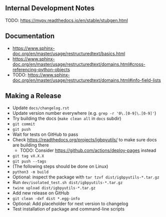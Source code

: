 Internal Development Notes
--------------------------

TODO: <https://mypy.readthedocs.io/en/stable/stubgen.html>

Documentation
-------------

- <https://www.sphinx-doc.org/en/master/usage/restructuredtext/basics.html>
- <https://www.sphinx-doc.org/en/master/usage/restructuredtext/domains.html#cross-referencing-python-objects>
- TODO: <https://www.sphinx-doc.org/en/master/usage/restructuredtext/domains.html#info-field-lists>

Making a Release
----------------

- Update `docs/changelog.rst`
- Update version number everywhere (e.g. `grep -r '0\.[0-9]\.[0-9]'`)
- Try building the docs (`make clean all` in `docs` subdir)
- `git commit`
- `git push`
- Wait for tests on GitHub to pass
- Check <https://readthedocs.org/projects/igbpyutils/> to make sure docs are building there
	- TODO: Consider <https://github.com/actions/deploy-pages> instead
- `git tag vX.X.X`
- `git push --tags`
- (The following steps should be done on Linux)
- `python3 -m build`
- Optional: inspect the package with `tar tzvf dist/igbpyutils-*.tar.gz`
- Run `dev/isolated_test.sh dist/igbpyutils-*.tar.gz`
- `twine upload dist/igbpyutils-*.tar.gz`
- Add new release on GitHub
- `git clean -dxf dist *.egg-info`
- Optional: Add placeholder for next version to changelog
- Test installation of package and command-line scripts

